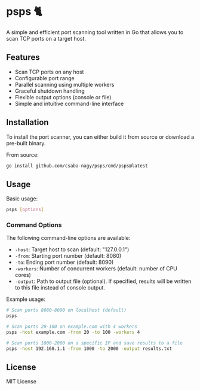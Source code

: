 # psps 🐈

A simple and efficient port scanning tool written in Go that allows you to scan TCP ports on a target host.

## Features

- Scan TCP ports on any host
- Configurable port range
- Parallel scanning using multiple workers
- Graceful shutdown handling
- Flexible output options (console or file)
- Simple and intuitive command-line interface

## Installation

To install the port scanner, you can either build it from source or download a pre-built binary.

From source:
```bash
go install github.com/csaba-nagy/psps/cmd/psps@latest
```

## Usage

Basic usage:
```bash
psps [options]
```

### Command Options

The following command-line options are available:

- `-host`: Target host to scan (default: "127.0.0.1")
- `-from`: Starting port number (default: 8080)
- `-to`: Ending port number (default: 8090)
- `-workers`: Number of concurrent workers (default: number of CPU cores)
- `-output`: Path to output file (optional). If specified, results will be written to this file instead of console output.

Example usage:
```bash
# Scan ports 8080-8090 on localhost (default)
psps

# Scan ports 20-100 on example.com with 4 workers
psps -host example.com -from 20 -to 100 -workers 4

# Scan ports 1000-2000 on a specific IP and save results to a file
psps -host 192.168.1.1 -from 1000 -to 2000 -output results.txt
```

## License

MIT License
